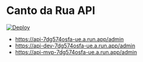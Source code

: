 # Canto da Rua API

[![Deploy](https://github.com/cantodaruaemergencial/api/actions/workflows/cloud-run.yml/badge.svg?branch=master)](https://github.com/cantodaruaemergencial/api/actions/workflows/cloud-run.yml)

+ https://api-7dg574osfa-ue.a.run.app/admin
+ https://api-dev-7dg574osfa-ue.a.run.app/admin
+ https://api-mvp-7dg574osfa-ue.a.run.app/admin
  